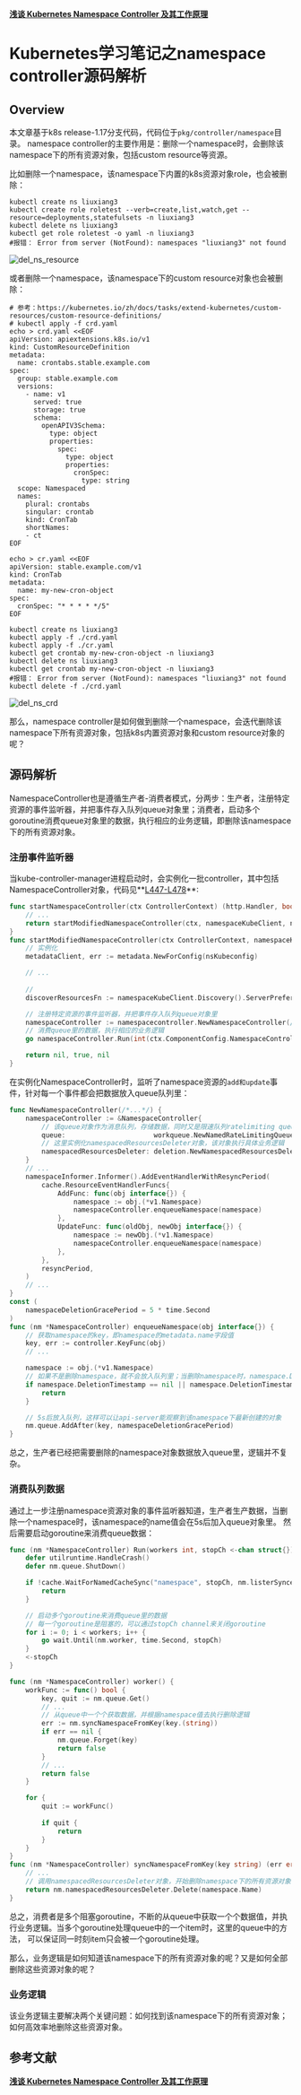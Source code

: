 

**[浅谈 Kubernetes Namespace Controller 及其工作原理](https://mp.weixin.qq.com/s/PLDwYkrySNw5M8tEPkVjng)**


# Kubernetes学习笔记之namespace controller源码解析

## Overview
本文章基于k8s release-1.17分支代码，代码位于`pkg/controller/namespace`目录。
namespace controller的主要作用是：删除一个namespace时，会删除该namespace下的所有资源对象，包括custom resource等资源。

比如删除一个namespace，该namespace下内置的k8s资源对象role，也会被删除：

```shell
kubectl create ns liuxiang3
kubectl create role roletest --verb=create,list,watch,get --resource=deployments,statefulsets -n liuxiang3
kubectl delete ns liuxiang3
kubectl get role roletest -o yaml -n liuxiang3
#报错： Error from server (NotFound): namespaces "liuxiang3" not found
```

![del_ns_resource](./img/del_ns_resource.png)

或者删除一个namespace，该namespace下的custom resource对象也会被删除：

```shell
# 参考：https://kubernetes.io/zh/docs/tasks/extend-kubernetes/custom-resources/custom-resource-definitions/
# kubectl apply -f crd.yaml
echo > crd.yaml <<EOF
apiVersion: apiextensions.k8s.io/v1
kind: CustomResourceDefinition
metadata:
  name: crontabs.stable.example.com
spec:
  group: stable.example.com
  versions:
    - name: v1
      served: true
      storage: true
      schema:
        openAPIV3Schema:
          type: object
          properties:
            spec:
              type: object
              properties:
                cronSpec:
                  type: string
  scope: Namespaced
  names:
    plural: crontabs
    singular: crontab
    kind: CronTab
    shortNames:
    - ct
EOF

echo > cr.yaml <<EOF
apiVersion: stable.example.com/v1
kind: CronTab
metadata:
  name: my-new-cron-object
spec:
  cronSpec: "* * * * */5"
EOF

kubectl create ns liuxiang3
kubectl apply -f ./crd.yaml
kubectl apply -f ./cr.yaml
kubectl get crontab my-new-cron-object -n liuxiang3
kubectl delete ns liuxiang3
kubectl get crontab my-new-cron-object -n liuxiang3
#报错： Error from server (NotFound): namespaces "liuxiang3" not found
kubectl delete -f ./crd.yaml
```

![del_ns_crd](./img/del_ns_crd.png)

那么，namespace controller是如何做到删除一个namespace，会迭代删除该namespace下所有资源对象，包括k8s内置资源对象和custom resource对象的呢？


## 源码解析
NamespaceController也是遵循生产者-消费者模式，分两步：生产者，注册特定资源的事件监听器，并把事件存入队列queue对象里；消费者，启动多个goroutine消费queue对象里的数据，执行相应的业务逻辑，即删除该namespace下的所有资源对象。

### 注册事件监听器
当kube-controller-manager进程启动时，会实例化一批controller，其中包括NamespaceController对象，代码见**[L447-L478](https://github.com/kubernetes/kubernetes/blob/release-1.17/cmd/kube-controller-manager/app/core.go#L447-L478)**:
```go
func startNamespaceController(ctx ControllerContext) (http.Handler, bool, error) {
	// ...
	return startModifiedNamespaceController(ctx, namespaceKubeClient, nsKubeconfig)
}
func startModifiedNamespaceController(ctx ControllerContext, namespaceKubeClient clientset.Interface, nsKubeconfig *restclient.Config) (http.Handler, bool, error) {
	// 实例化
	metadataClient, err := metadata.NewForConfig(nsKubeconfig)

	// ...
	
	// 
	discoverResourcesFn := namespaceKubeClient.Discovery().ServerPreferredNamespacedResources

	// 注册特定资源的事件监听器，并把事件存入队列queue对象里
	namespaceController := namespacecontroller.NewNamespaceController(/*...*/)
	// 消费queue里的数据，执行相应的业务逻辑
	go namespaceController.Run(int(ctx.ComponentConfig.NamespaceController.ConcurrentNamespaceSyncs), ctx.Stop)

	return nil, true, nil
}
```

在实例化NamespaceController时，监听了namespace资源的`add和update`事件，针对每一个事件都会把数据放入queue队列里：
```go
func NewNamespaceController(/*...*/) {
    namespaceController := &NamespaceController{
    	// 该queue对象作为消息队列，存储数据，同时又是限速队列ratelimiting queue和延迟队列delaying queue
        queue:                      workqueue.NewNamedRateLimitingQueue(nsControllerRateLimiter(), "namespace"),
        // 这里实例化namespacedResourcesDeleter对象，该对象执行具体业务逻辑
        namespacedResourcesDeleter: deletion.NewNamespacedResourcesDeleter(/**/),
    }
	// ...
    namespaceInformer.Informer().AddEventHandlerWithResyncPeriod(
        cache.ResourceEventHandlerFuncs{
            AddFunc: func(obj interface{}) {
                namespace := obj.(*v1.Namespace)
                namespaceController.enqueueNamespace(namespace)
            },
            UpdateFunc: func(oldObj, newObj interface{}) {
                namespace := newObj.(*v1.Namespace)
                namespaceController.enqueueNamespace(namespace)
            },
        },
        resyncPeriod,
    )
    // ...
}
const (
    namespaceDeletionGracePeriod = 5 * time.Second 
)
func (nm *NamespaceController) enqueueNamespace(obj interface{}) {
	// 获取namespace的key，即namespace的metadata.name字段值
    key, err := controller.KeyFunc(obj)
    // ...

    namespace := obj.(*v1.Namespace)
    // 如果不是删除namespace，就不会放入队列里；当删除namespace时，namespace.DeletionTimestamp字段值是删除时的时间
    if namespace.DeletionTimestamp == nil || namespace.DeletionTimestamp.IsZero() {
        return
    }

    // 5s后放入队列，这样可以让api-server能观察到该namespace下最新创建的对象
    nm.queue.AddAfter(key, namespaceDeletionGracePeriod)
}
```

总之，生产者已经把需要删除的namespace对象数据放入queue里，逻辑并不复杂。

### 消费队列数据
通过上一步注册namespace资源对象的事件监听器知道，生产者生产数据，当删除一个namespace时，该namespace的name值会在5s后加入queue对象里。
然后需要启动goroutine来消费queue数据：
```go
func (nm *NamespaceController) Run(workers int, stopCh <-chan struct{}) {
	defer utilruntime.HandleCrash()
	defer nm.queue.ShutDown()

	if !cache.WaitForNamedCacheSync("namespace", stopCh, nm.listerSynced) {
		return
	}

	// 启动多个goroutine来消费queue里的数据
	// 每一个goroutine是阻塞的，可以通过stopCh channel来关闭goroutine
	for i := 0; i < workers; i++ {
		go wait.Until(nm.worker, time.Second, stopCh)
	}
	<-stopCh
}

func (nm *NamespaceController) worker() {
    workFunc := func() bool {
        key, quit := nm.queue.Get()
        // ...
        // 从queue中一个个获取数据，并根据namespace值去执行删除逻辑
        err := nm.syncNamespaceFromKey(key.(string))
        if err == nil {
            nm.queue.Forget(key)
            return false
        }
        // ...
        return false
    }

    for {
        quit := workFunc()
        
        if quit {
            return
        }
    }
}
func (nm *NamespaceController) syncNamespaceFromKey(key string) (err error) {
    // ...
	// 调用namespacedResourcesDeleter对象，开始删除namespace下的所有资源对象
    return nm.namespacedResourcesDeleter.Delete(namespace.Name)
}
```

总之，消费者是多个阻塞goroutine，不断的从queue中获取一个个数据值，并执行业务逻辑。当多个goroutine处理queue中的一个item时，这里的queue中的方法，
可以保证同一时刻item只会被一个goroutine处理。

那么，业务逻辑是如何知道该namespace下的所有资源对象的呢？又是如何全部删除这些资源对象的呢？


### 业务逻辑
该业务逻辑主要解决两个关键问题：如何找到该namespace下的所有资源对象；如何高效率地删除这些资源对象。








## 参考文献
**[浅谈 Kubernetes Namespace Controller 及其工作原理](https://mp.weixin.qq.com/s/PLDwYkrySNw5M8tEPkVjng)**

